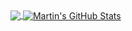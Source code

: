 

<a href="https://github.com/oxide-byte/oxide-byte">
  <img align="center" src="https://github-readme-stats.vercel.app/api/top-langs/?username=oxide-byte&hide=java,html,tex&title_color=ffffff&text_color=c9cacc&icon_color=2bbc8a&bg_color=1d1f21&langs_count=3" />
</a>

<a href="https://github.com/oxide-byte/oxide-byte">
  <img align="center" src="https://github-readme-stats.vercel.app/api?username=oxide-byte/oxide-byte&show_icons=true&line_height=27&count_private=true&title_color=ffffff&text_color=c9cacc&icon_color=2bbc8a&bg_color=1d1f21" alt="Martin's GitHub Stats" />
</a>

